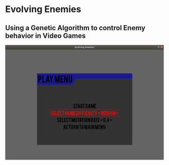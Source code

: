 # Evolving Enemies
## Using a Genetic Algorithm to control Enemy behavior in Video Games





![alt text](https://github.com/NeonInc/Adaptive-Gameplay/blob/master/Play_Menu.png)
